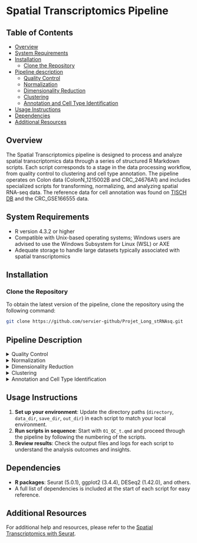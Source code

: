 # Spatial Transcriptomics Pipeline

## Table of Contents
- [Overview](#overview)
- [System Requirements](#system-requirements)
- [Installation](#installation)
  - [Clone the Repository](#clone-the-repository)
- [Pipeline description](#pipeline-description)
  - [Quality Control](#quality-control)
  - [Normalization](#normalization)
  - [Dimensionality Reduction](#dimensionality-reduction)
  - [Clustering](#clustering)
  - [Annotation and Cell Type Identification](#annotation-and-cell-type-identification)
- [Usage Instructions](#usage-instructions)
- [Dependencies](#dependencies)
- [Additional Resources](#additional-resources)

## Overview

The Spatial Transcriptomics pipeline is designed to process and analyze spatial transcriptomics data through a series of structured R Markdown scripts. Each script corresponds to a stage in the data processing workflow, from quality control to clustering and cell type annotation.
The pipeline operates on Colon data (ColonN_1215002B and CRC_24676A1) and includes specialized scripts for transforming, normalizing, and analyzing spatial RNA-seq data.
The reference data for cell annotation was found on [TISCH DB](http://tisch.comp-genomics.org/gallery/?cancer=CRC) and the CRC_GSE166555 data.

## System Requirements

- R version 4.3.2 or higher
- Compatible with Unix-based operating systems; Windows users are advised to use the Windows Subsystem for Linux (WSL) or AXE 
- Adequate storage to handle large datasets typically associated with spatial transcriptomics

## Installation

### Clone the Repository

To obtain the latest version of the pipeline, clone the repository using the following command:

```bash
git clone https://github.com/servier-github/Projet_Long_stRNAsq.git
```

## Pipeline Description
<details id="quality-control">
  <summary>Quality Control</summary>
  
  ### Detailed Description of `01_QC_t.qmd`

  **Purpose:**  
  The script is designed to ensure that only high-quality Spatial Transcriptomics (ST) RNA-seq data progresses through the analysis pipeline. It provides a rigorous statistical assessment and filters the data based on predefined quality metrics.

  **Inputs:**  
  The primary input is the directory containing filtered feature barcode matrices typically obtained from Space Ranger's output:
  - **Directory (`filtered_feature_bc_matrix/`):** Contains three essential files: `matrix.mtx.gz`, `features.tsv.gz`, and `barcodes.tsv.gz` that represent the filtered spatial gene expression data.

  **Processing Steps:**  
  1. **Data Loading:** The script starts by loading the ST data from the `filtered_feature_bc_matrix/` directory.
  2. **Initial Data Overview:** Generates statistical summaries of the dataset, helping in understanding the distribution of gene expressions, mitochondrial content, and potential contamination.
  3. **Quality Control Metrics:** Applies filters based on mitochondrial DNA content, ribosomal protein gene expression, and hemoglobin gene presence to remove low-quality spots.
  4. **Data Visualization:** Produces several plots that visually represent the quality metrics, including mitochondrial content, gene count distributions, and spatial feature distributions.

  **Outputs:**  
  - **Seurat Objects:** Two RDS files representing the raw (`sparse_matrix`) and QC-filtered (`QC_matrix`) Seurat objects.
  - **Quality Metrics:** A `QC_stat.csv` file that logs the QC metrics before and after data filtering.
  - **Plots:** Saved in the specified output directory (`stRNAseq_01_plots`), these plots provide a visual overview of the data quality and characteristics.

  **Usage Notes:**  
  - Users are encouraged to review and adjust the filtering thresholds based on specific experimental conditions or data characteristics.
  - Ensure that the path to the `filtered_feature_bc_matrix/` directory is correctly set up in the script to match the data storage structure.
</details>

<details id="normalization">
  <summary>Normalization</summary>
  
  ### Detailed Description of `02_Normalization_t.qmd`

  **Purpose:**  
  The script carries out essential normalization and data scaling processes on Spatial Transcriptomics (ST) RNA-seq data. The normalization step is crucial for mitigating technical variances, allowing for accurate downstream analyses such as cell cycle scoring and sample sex determination.

  **Inputs:**  
  The script utilizes quality-controlled data in the form of Seurat objects, which have passed through the QC pipeline:
  - **Directory (`rds_data/01_QC/`):** Contains the Seurat objects in RDS format, representing QC-filtered data for each sample.

  **Processing Steps:**  
  1. **Data Importation:** The script begins by loading the pre-processed Seurat objects from the QC step.
  2. **Normalization:** Employs the `NormalizeData` function from the Seurat package to normalize the gene expression data.
  3. **Cell Cycle Scoring:** Assigns cell cycle phases to cells using predefined gene sets and annotates cells with scores reflecting their cell cycle phases.
  4. **Sex Determination:** Estimates the sex of the sample by analyzing the expression levels of Y chromosome genes and XIST.
  5. **SCTransform Normalization:** Applies the SCTransform method, a variance-stabilizing transformation, to further normalize the data and identify variable features.

  **Outputs:**  
  - **Normalized Seurat Objects:** RDS files for each sample post-SCTransform normalization (`*_SCT_matrix.rds`).
  - **Cell Cycle Data:** RDS files containing Seurat objects split by cell cycle phase (`*_cell_cycle_split_matrix.rds`).
  - **Plots:** Graphical representations of cell cycle distributions and sex determination results, stored in the specified directory (`stRNAseq_02_plots`).
  - **Log Files:** Detailed logs of the normalization process and results saved in a subdirectory (`log/02_SCT/`).

  **Usage Notes:**  
  - The normalization step is highly customizable, and parameters within the SCTransform function may need adjustments based on the dataset characteristics.
  - It is recommended to verify the set directories and the names of input files to align with the current data structure and ensure the script functions correctly.
  - Review the resulting plots and logs to confirm the successful execution of normalization and to understand the data characteristics before proceeding to further analysis steps.
</details>

<details id="dimensionality-reduction">
  <summary>Dimensionality Reduction</summary>
  
  ### Detailed Description of `03_Dim_Reduction_t.qmd`

  **Purpose:**  
  The script takes the normalized Spatial Transcriptomics (ST) RNA-seq data through principal component analysis (PCA) and other non-linear dimensionality reduction methods such as t-SNE and UMAP. These techniques are fundamental for visualizing high-dimensional data in a lower-dimensional space, which is critical for identifying patterns and clusters that represent biological variation within the data.

  **Inputs:**  
  The script operates on SCT-normalized Seurat objects prepared in the preceding normalization step:
  - **Directory (`rds_data/02_SCT/`):** This directory should contain RDS files of the SCT-normalized data (`*_SCT_matrix.rds`), which will be used for the dimensionality reduction analysis.

  **Processing Steps:**  
  1. **Data Loading:** Begins with importing SCT-transformed Seurat objects for each sample.
  2. **PCA Computation:** Executes PCA to reduce dimensionality while preserving as much data variance as possible.
  3. **Visualization and Interpretation:** Various visualization techniques such as DimPlot, FeaturePlot, and ElbowPlot are used to interpret and analyze PCA results.
  4. **Non-linear Dimensionality Reduction:** Further processes the data with t-SNE and UMAP to capture non-linear relationships between data points.
  5. **Cluster Identification:** Employs clustering algorithms to classify data points into distinct groups based on their similarity in the reduced-dimensional space.

  **Outputs:**  
  - **Dimensionality Reduction Data Files:** RDS files for PCA, t-SNE, and UMAP results saved in the `rds_data/03_DR/` directory.
  - **Plots:** Generates plots illustrating the distribution of data points in the PCA, t-SNE, and UMAP reduced space, saved in `plots/03_DR/`.
  - **Spatial Plots:** Creates SpatialDimPlots to visualize the spatial distribution of clusters or cell types based on the reduced dimensions.
  - **Logs:** Detailed records of the dimensionality reduction process stored in `log/03_DR/`.

  **Usage Notes:**  
  - The number of principal components retained can significantly affect the analysis outcome. Users may need to adjust this based on the variance explained by each component.
  - Careful examination of cluster plots and spatial plots is essential to validate the biological relevance of the identified clusters.
  - Ensure that the directories for input files and output locations are correctly set in the script, matching the organization of your data and analysis environment.
</details>

<details id="clustering">
  <summary>Clustering</summary>
  
  ### Detailed Description of `04_Clustering_t.qmd`

  **Purpose:**  
  The script is pivotal in the stRNAseq analysis pipeline, aiming to group cells or spatial transcriptomics data spots into clusters based on their gene expression profiles. Clustering allows the identification of cellular heterogeneity within the samples, uncovering various cell types or states present in the tissue.

  **Inputs:**  
  The script requires pre-processed and dimensionally reduced data as input, typically in the form of a UMAP matrix:
  - **Directory (`rds_data/03_DR/`):** Stores RDS files (`*_UMAP_matrix.rds`) with the UMAP reduced data, which are used for clustering.

  **Processing Steps:**  
  1. **Data Preparation:** Begins by loading UMAP data for the subsequent clustering process.
  2. **Graph-Based Clustering:** Utilizes the shared nearest neighbor (SNN) approach to detect communities or clusters within the data.
  3. **K-means Clustering:** Implements k-means to partition spots into k distinct clusters based on PCA embeddings.
  4. **Hierarchical Clustering:** Applies hierarchical clustering using different distance measures to reveal the hierarchical structure of data groupings.
  5. **Cluster Validation:** Employs various visualization tools like clustree, UMAP, violin plots, and frequency plots to validate and interpret the clustering results.
  6. **Marker Identification:** Determines marker genes for each cluster to characterize the unique gene expression profile of each group.

  **Outputs:**  
  - **Clustering Data Files:** Saves RDS files for each clustering result (`_Snn_matrix.rds`, `_kmeans_matrix.rds`, `_hc_matrix.rds`) in the `rds_data/04_CL/` directory.
  - **Visualization Plots:** A variety of plots are generated to visualize and assess the quality of clusters in the `plots/04_CL/`.
  - **Markers:** A list of identified marker genes for each cluster is saved, providing insights into the biological characteristics of each group.
  - **Logs:** A comprehensive record of the clustering process is maintained in `log/04_CL/`.

  **Usage Notes:**  
  - Users should critically assess the number of clusters generated and may need to adjust parameters according to the complexity of the data.
  - The interpretability of clusters should be validated with biological knowledge to ensure that the clusters represent meaningful biological entities.
  - Directory paths for input and output should align with the user's file system structure and data organization.
</details>

<details id="annotation-and-cell-type-identification">
  <summary>Annotation and Cell Type Identification</summary>
  
  ### Detailed Description of `05_Annot_test.qmd`

  **Purpose:**  
  The script is a crucial component of the stRNAseq analysis workflow, dedicated to the annotation and identification of cell types from the clustered spatial transcriptomics data. Annotation leverages known gene signatures to assign biological meaning to the previously defined clusters, facilitating the understanding of the tissue composition and cell-type distribution within the sample.

  **Inputs:**  
  The script operates on clustered data, which should be available in the following format:
  - **Directory (`rds_data/04_CL/`):** This directory should contain RDS files with clustering results (`*_Snn_matrix.rds`, `*_kmeans_matrix.rds`, `*_hc_matrix.rds`), providing the base for cell type annotation.

  **Processing Steps:**  
  1. **Data Retrieval:** Loads the clustering result files for each sample to start the annotation process.
  2. **Marker Gene Association:** Utilizes the markers identified from clustering to match with known cell type-specific gene signatures.
  3. **Cell Type Prediction:** Applies algorithms and scoring systems to predict the most likely cell type for each cluster based on gene expression patterns.
  4. **Annotation Validation:** Uses visual aids such as UMAP plots overlaid with predicted cell types and marker expression profiles to validate annotations.
  5. **Differential Expression Analysis:** Conducts tests to find genes differentially expressed between predicted cell types, aiding in the refinement of annotations.

  **Outputs:**  
  - **Annotated Data Files:** Stores the annotated Seurat objects with cell type predictions as RDS files in the `rds_data/AA_Seurat/` directory.
  - **Visualizations:** Generates plots to display cell type distributions and marker expressions in the `plots/AA_Seurat/`.
  - **Cell Type Markers:** Records a list of cell type-associated markers used for annotations, alongside differential expression results.
  - **Logs:** Detailed logs of the annotation process are saved in `log/AA_Seurat/` for review and reproducibility.

  **Usage Notes:**  
  - Annotations should be corroborated with external datasets or literature to ensure accuracy.
  - Users may need to integrate additional gene signature databases or adjust scoring thresholds to improve the precision of cell type identification.
  - It's recommended to iteratively refine annotations by incorporating expert knowledge and biological context.
  - Ensure the file paths used for input and output are consistent with the local data storage organization.
</details>

## Usage Instructions

1. **Set up your environment**: Update the directory paths (`directory`, `data_dir`, `save_dir`, `out_dir`) in each script to match your local environment.
2. **Run scripts in sequence**: Start with `01_QC_t.qmd` and proceed through the pipeline by following the numbering of the scripts.
3. **Review results**: Check the output files and logs for each script to understand the analysis outcomes and insights.

## Dependencies

- **R packages**: Seurat (5.0.1), ggplot2 (3.4.4), DESeq2 (1.42.0), and others.
- A full list of dependencies is included at the start of each script for easy reference.

## Additional Resources
For additional help and resources, please refer to the [Spatial Transcriptomics with Seurat](https://satijalab.org/seurat/articles/pbmc3k_tutorial).

